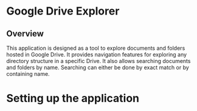 # Google Drive Explorer

Overview
--------
This application is designed as a tool to explore documents and folders hosted in Google Drive. It provides navigation features for exploring any directory structure in a specific Drive. It also allows searching documents and folders by name. Searching can either be done by exact match or by containing name.

Setting up the application
=====================================================
